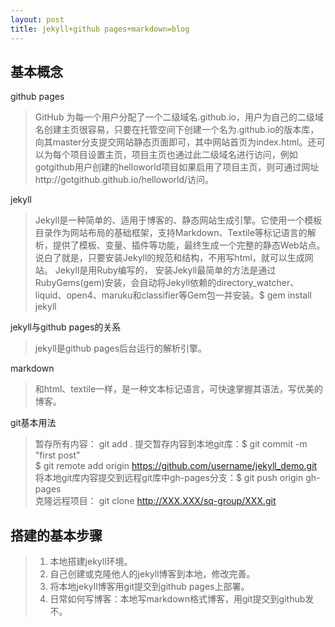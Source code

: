 ```yaml
---
layout: post
title: jekyll+github pages+markdown=blog
---
```


## 基本概念 ##       

github pages  
> GitHub 为每一个用户分配了一个二级域名<user-id>.github.io，用户为自己的二级域名创建主页很容易，只要在托管空间下创建一个名为<user-id>.github.io的版本库，向其master分支提交网站静态页面即可，其中网站首页为index.html。还可以为每个项目设置主页，项目主页也通过此二级域名进行访问，例如gotgithub用户创建的helloworld项目如果启用了项目主页，则可通过网址http://gotgithub.github.io/helloworld/访问。   

jekyll
> Jekyll是一种简单的、适用于博客的、静态网站生成引擎。它使用一个模板目录作为网站布局的基础框架，支持Markdown、Textile等标记语言的解析，提供了模板、变量、插件等功能，最终生成一个完整的静态Web站点。说白了就是，只要安装Jekyll的规范和结构，不用写html，就可以生成网站。
> Jekyll是用Ruby编写的，
> 安装Jekyll最简单的方法是通过RubyGems(gem)安装，会自动将Jekyll依赖的directory_watcher、liquid、open4、maruku和classifier等Gem包一并安装。$ gem install jekyll
	
jekyll与github pages的关系
> jekyll是github pages后台运行的解析引擎。

markdown
> 和html、textile一样，是一种文本标记语言，可快速掌握其语法，写优美的博客。 

git基本用法
>暂存所有内容： git add .
提交暂存内容到本地git库：$ git commit -m "first post"  
$ git remote add origin https://github.com/username/jekyll_demo.git     
将本地git库内容提交到远程git库中gh-pages分支：$ git push origin gh-pages       
克隆远程项目： git clone http://XXX.XXX/sq-group/XXX.git        
  
## 搭建的基本步骤 ##
> 1. 本地搭建jekyll环境。      
> 2. 自己创建或克隆他人的jekyll博客到本地，修改完善。          
> 3. 将本地jekyll博客用git提交到github pages上部署。       
> 4. 日常如何写博客：本地写markdown格式博客，用git提交到github发不。

